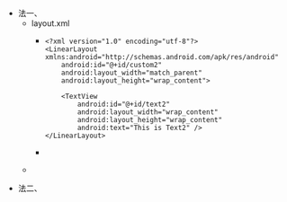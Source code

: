 - 法一、
	- layout.xml
		- ```
		  <?xml version="1.0" encoding="utf-8"?>
		  <LinearLayout xmlns:android="http://schemas.android.com/apk/res/android"
		      android:id="@+id/custom2"
		      android:layout_width="match_parent"
		      android:layout_height="wrap_content">
		  
		      <TextView
		          android:id="@+id/text2"
		          android:layout_width="wrap_content"
		          android:layout_height="wrap_content"
		          android:text="This is Text2" />
		  </LinearLayout>
		  
		  ```
		-
	- ```
	  ```
- 法二、